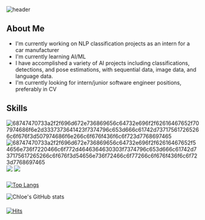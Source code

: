 ![header](https://capsule-render.vercel.app/api?type=slice&color=auto&height=200&section=header&text=Hi%20there%20👋%20&desc=I'm%20Chloe&fontSize=35&rotate=11&fontAlignY=20&fontAlign=80&descAlignY=40&descAlign=80)

<!--### Hi there 👋-->
## About Me
- I'm currently working on NLP classification projects as an intern for a car manufacturer
- I'm currently learning AI/ML
- I have accomplished a variety of AI projects including classifications, detections, and pose estimations, with sequential data, image data, and language data. 
- I'm currently looking for intern/junior software engineer positions, preferably in CV


####
## Skills
![68747470733a2f2f696d672e736869656c64732e696f2f62616467652f707974686f6e2d3337373641423f7374796c653d666c61742d737175617265266c6f676f3d507974686f6e266c6f676f436f6c6f723d7768697465](https://user-images.githubusercontent.com/90362264/155440259-9ad8e0eb-f46f-441e-864e-7bf2e78cda91.svg)
![68747470733a2f2f696d672e736869656c64732e696f2f62616467652f54656e736f7220466c6f772d4646364630303f7374796c653d666c61742d737175617265266c6f676f3d54656e736f72466c6f77266c6f676f436f6c6f723d7768697465](https://user-images.githubusercontent.com/90362264/155440257-871ddf18-c522-4da8-bd61-7a3b7431a8b8.svg)
<img src="https://img.shields.io/badge/PyTorch-EE4C2C?style=flat-square&logo=PyTorch&logoColor=white"/>
<img src="https://img.shields.io/badge/Docker-2496ED?style=flat-square&logo=Docker&logoColor=white"/>




#####
#####
<!-- Top Langs -->
[![Top Langs](https://github-readme-stats.vercel.app/api/top-langs/?username=ChloeS31&langs_count=4&hide=jupyter%20notebook,c%2B%2B,c,cython&layout=compact)](https://github.com/ChloeS31/github-readme-stats)

<!-- Github Stat -->
![Chloe's GitHub stats](https://github-readme-stats.vercel.app/api?username=ChloeS31&count_private=true&theme=dracula)


####
####
<!-- hits -->
[![Hits](https://hits.seeyoufarm.com/api/count/incr/badge.svg?url=https%3A%2F%2Fgithub.com%2FChloeS31%2Fhit-counter&count_bg=%2379C83D&title_bg=%23555555&icon=&icon_color=%23E7E7E7&title=hits&edge_flat=false)](https://hits.seeyoufarm.com)


<!--
**ChloeS31/ChloeS31** is a ✨ _special_ ✨ repository because its `README.md` (this file) appears on your GitHub profile.

Here are some ideas to get you started:

- 🔭 I’m currently working on ...
- 🌱 I’m currently learning ...
- 👯 I’m looking to collaborate on ...
- 🤔 I’m looking for help with ...
- 💬 Ask me about ...
- 📫 How to reach me: ...
- 😄 Pronouns: ...
- ⚡ Fun fact: ...
-->
